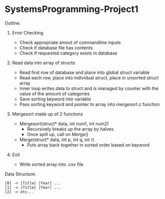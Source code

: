 # SystemsProgramming-Project1

Outline:
1. Error Checking
    - Check appropriate amout of commandline inputs
    - Check if database file has contents
    - Check if requested category exists in database
    
2. Read data into array of structs
    - Read first row of database and place into global struct variable
    - Read each row, place into individual struct, place in unsorted struct array 
    - Inner loop writes data to struct and is managed by counter with the value of the amount of categories
    - Save sorting keyword into variable
    - Pass sorting keyword and pointer to array into mergesort.c function
    
3. Mergesort made up of 2 functions
    - Mergesort(struct* data, int num1, int num2)
        - Recursively breaks up the array by halves
        - Once split up, call on Merge()
    - Merge(struct* data, int p, int q, int r)
        - Puts array back together in sorted order based on keyword
        
4. Exit
    - Write sorted array into .csv file

Data Structure:

	[0] -> |Title| |Year| ...
	[1] -> |Title| |Year| ...
	[2] -> etc...
	 
